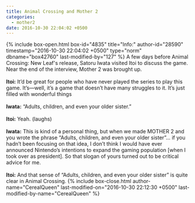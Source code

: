 ```yaml
---
title: Animal Crossing and Mother 2
categories:
  - mother2
date: 2016-10-30 22:04:02 +0500
---
```

{% include box-open.html box-id="4835" title="Info:" author-id="28590" timestamp="2016-10-30 22:04:02 +0500" type="norm" dbname="box42760" last-modified-by="127" %}
A few days before Animal Crossing: New Leaf's release, Satoru Iwata visited Itoi to discuss the game. Near the end of the interview, Mother 2 was brought up.
<br /><br />
<b>Itoi:</b> It’d be great for people who have never played the series to play this game. It’s—well, it’s a game that doesn’t have many struggles to it. It’s just filled with wonderful things
<br /><br />
<b>Iwata:</b> “Adults, children, and even your older sister.”
<br /><br />
<b>Itoi:</b> Yeah. (laughs)
<br /><br />
<b>Iwata:</b> This is kind of a personal thing, but when we made MOTHER 2 and you wrote the phrase “Adults, children, and even your older sister”… if you hadn’t been focusing on that idea, I don’t think I would have ever announced Nintendo’s intentions to expand the gaming population [when I took over as president]. So that slogan of yours turned out to be critical advice for me.
<br /><br />
<b>Itoi:</b> And that sense of “Adults, children, and even your older sister” is quite clear in Animal Crossing.
{% include box-close.html author-name="CerealQueen" last-modified-on="2016-10-30 22:12:30 +0500" last-modified-by-name="CerealQueen" %}
